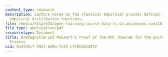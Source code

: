 ```yaml
---
content_type: resource
description: Lecture notes on the classical empirical process defined in terms of
  empirical distribution functions.
file: /media/https%3A/open-learning-course-data-rc.s3.amazonaws.com/18-465-topics-in-statistics-nonparametrics-and-robustness-spring-2005/0a472bc75921bd9a7a12c37bb261d572_bretagn_massart.pdf
file_type: application/pdf
resourcetype: Document
title: Bretagnolle and Massart's Proof of the KMT Theorem for the Uniform Empirical
  Process
uid: 0a472bc7-5921-bd9a-7a12-c37bb261d572
---
```

